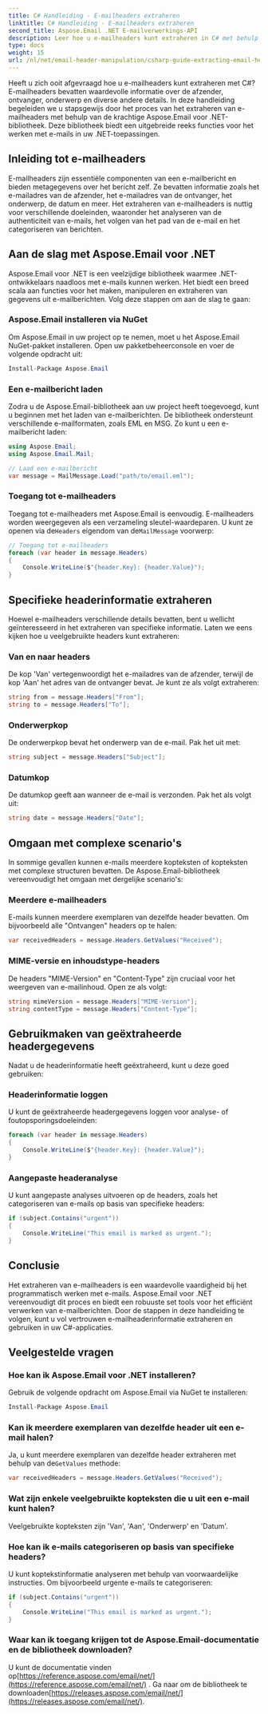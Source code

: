 ```yaml
---
title: C# Handleiding - E-mailheaders extraheren
linktitle: C# Handleiding - E-mailheaders extraheren
second_title: Aspose.Email .NET E-mailverwerkings-API
description: Leer hoe u e-mailheaders kunt extraheren in C# met behulp van Aspose.Email voor .NET. Stap-voor-stap handleiding met broncode voor efficiënte e-mailanalyse.
type: docs
weight: 15
url: /nl/net/email-header-manipulation/csharp-guide-extracting-email-headers/
---
```


Heeft u zich ooit afgevraagd hoe u e-mailheaders kunt extraheren met C#? E-mailheaders bevatten waardevolle informatie over de afzender, ontvanger, onderwerp en diverse andere details. In deze handleiding begeleiden we u stapsgewijs door het proces van het extraheren van e-mailheaders met behulp van de krachtige Aspose.Email voor .NET-bibliotheek. Deze bibliotheek biedt een uitgebreide reeks functies voor het werken met e-mails in uw .NET-toepassingen.

## Inleiding tot e-mailheaders

E-mailheaders zijn essentiële componenten van een e-mailbericht en bieden metagegevens over het bericht zelf. Ze bevatten informatie zoals het e-mailadres van de afzender, het e-mailadres van de ontvanger, het onderwerp, de datum en meer. Het extraheren van e-mailheaders is nuttig voor verschillende doeleinden, waaronder het analyseren van de authenticiteit van e-mails, het volgen van het pad van de e-mail en het categoriseren van berichten.

## Aan de slag met Aspose.Email voor .NET

Aspose.Email voor .NET is een veelzijdige bibliotheek waarmee .NET-ontwikkelaars naadloos met e-mails kunnen werken. Het biedt een breed scala aan functies voor het maken, manipuleren en extraheren van gegevens uit e-mailberichten. Volg deze stappen om aan de slag te gaan:

### Aspose.Email installeren via NuGet

Om Aspose.Email in uw project op te nemen, moet u het Aspose.Email NuGet-pakket installeren. Open uw pakketbeheerconsole en voer de volgende opdracht uit:

```csharp
Install-Package Aspose.Email
```

### Een e-mailbericht laden

Zodra u de Aspose.Email-bibliotheek aan uw project heeft toegevoegd, kunt u beginnen met het laden van e-mailberichten. De bibliotheek ondersteunt verschillende e-mailformaten, zoals EML en MSG. Zo kunt u een e-mailbericht laden:

```csharp
using Aspose.Email;
using Aspose.Email.Mail;

// Laad een e-mailbericht
var message = MailMessage.Load("path/to/email.eml");
```

### Toegang tot e-mailheaders

 Toegang tot e-mailheaders met Aspose.Email is eenvoudig. E-mailheaders worden weergegeven als een verzameling sleutel-waardeparen. U kunt ze openen via de`Headers` eigendom van de`MailMessage` voorwerp:

```csharp
// Toegang tot e-mailheaders
foreach (var header in message.Headers)
{
    Console.WriteLine($"{header.Key}: {header.Value}");
}
```

## Specifieke headerinformatie extraheren

Hoewel e-mailheaders verschillende details bevatten, bent u wellicht geïnteresseerd in het extraheren van specifieke informatie. Laten we eens kijken hoe u veelgebruikte headers kunt extraheren:

### Van en naar headers

De kop 'Van' vertegenwoordigt het e-mailadres van de afzender, terwijl de kop 'Aan' het adres van de ontvanger bevat. Je kunt ze als volgt extraheren:

```csharp
string from = message.Headers["From"];
string to = message.Headers["To"];
```

### Onderwerpkop

De onderwerpkop bevat het onderwerp van de e-mail. Pak het uit met:

```csharp
string subject = message.Headers["Subject"];
```

### Datumkop

De datumkop geeft aan wanneer de e-mail is verzonden. Pak het als volgt uit:

```csharp
string date = message.Headers["Date"];
```

## Omgaan met complexe scenario's

In sommige gevallen kunnen e-mails meerdere kopteksten of kopteksten met complexe structuren bevatten. De Aspose.Email-bibliotheek vereenvoudigt het omgaan met dergelijke scenario's:

### Meerdere e-mailheaders

E-mails kunnen meerdere exemplaren van dezelfde header bevatten. Om bijvoorbeeld alle "Ontvangen" headers op te halen:

```csharp
var receivedHeaders = message.Headers.GetValues("Received");
```

### MIME-versie en inhoudstype-headers

De headers "MIME-Version" en "Content-Type" zijn cruciaal voor het weergeven van e-mailinhoud. Open ze als volgt:

```csharp
string mimeVersion = message.Headers["MIME-Version"];
string contentType = message.Headers["Content-Type"];
```

## Gebruikmaken van geëxtraheerde headergegevens

Nadat u de headerinformatie heeft geëxtraheerd, kunt u deze goed gebruiken:

### Headerinformatie loggen

U kunt de geëxtraheerde headergegevens loggen voor analyse- of foutopsporingsdoeleinden:

```csharp
foreach (var header in message.Headers)
{
    Console.WriteLine($"{header.Key}: {header.Value}");
}
```

### Aangepaste headeranalyse

U kunt aangepaste analyses uitvoeren op de headers, zoals het categoriseren van e-mails op basis van specifieke headers:

```csharp
if (subject.Contains("urgent"))
{
    Console.WriteLine("This email is marked as urgent.");
}
```

## Conclusie

Het extraheren van e-mailheaders is een waardevolle vaardigheid bij het programmatisch werken met e-mails. Aspose.Email voor .NET vereenvoudigt dit proces en biedt een robuuste set tools voor het efficiënt verwerken van e-mailberichten. Door de stappen in deze handleiding te volgen, kunt u vol vertrouwen e-mailheaderinformatie extraheren en gebruiken in uw C#-applicaties.

## Veelgestelde vragen

### Hoe kan ik Aspose.Email voor .NET installeren?

Gebruik de volgende opdracht om Aspose.Email via NuGet te installeren:
```csharp
Install-Package Aspose.Email
```

### Kan ik meerdere exemplaren van dezelfde header uit een e-mail halen?

Ja, u kunt meerdere exemplaren van dezelfde header extraheren met behulp van de`GetValues` methode:
```csharp
var receivedHeaders = message.Headers.GetValues("Received");
```

### Wat zijn enkele veelgebruikte kopteksten die u uit een e-mail kunt halen?

Veelgebruikte kopteksten zijn 'Van', 'Aan', 'Onderwerp' en 'Datum'.

### Hoe kan ik e-mails categoriseren op basis van specifieke headers?

U kunt koptekstinformatie analyseren met behulp van voorwaardelijke instructies. Om bijvoorbeeld urgente e-mails te categoriseren:
```csharp
if (subject.Contains("urgent"))
{
    Console.WriteLine("This email is marked as urgent.");
}
```

### Waar kan ik toegang krijgen tot de Aspose.Email-documentatie en de bibliotheek downloaden?

 U kunt de documentatie vinden op[https://reference.aspose.com/email/net/](https://reference.aspose.com/email/net/) . Ga naar om de bibliotheek te downloaden[https://releases.aspose.com/email/net/](https://releases.aspose.com/email/net/).